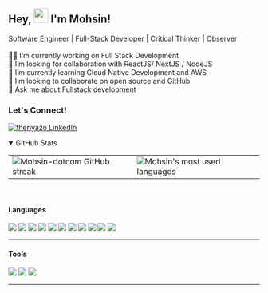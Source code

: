 ## Hey, <img src="https://github.com/TheDudeThatCode/TheDudeThatCode/blob/master/Assets/Hi.gif" width="29px"> I'm Mohsin!
Software Engineer | Full-Stack Developer | Critical Thinker | Observer<br><br>👨‍💻 I’m currently working on Full Stack Development<br>🔭 I’m looking for collaboration with ReactJS/ NextJS / NodeJS<br>🌱 I’m currently learning Cloud Native Development and AWS<br>💞️ I’m looking to collaborate on open source and GitHub<br>💬 Ask me about Fullstack development

### Let's Connect! 
[![theriyazo LinkedIn][1.1]][1]

[1.1]: https://1.bp.blogspot.com/-jiWIubNhosI/YS5piJx5tHI/AAAAAAAAjVo/s_UAEno0cbwTHZwVRFg-NQPWHf6v9cC_QCLcBGAsYHQ/s56/theriyazo%2Blinkedin.png
[1]: https://www.linkedin.com/in/mohsin-sabir/

<details open>
    <summary>GitHub Stats</summary>
    <table>
        <tr>
            <td>
                <img align="left" src="http://github-readme-streak-stats.herokuapp.com?user=Mohsin-dotcom&theme=dark&date_format=M%20j%5B%2C%20Y%5D&ring=69DF69&fire=69DF69&currStreakLabel=69DF69&background=0D1117" alt="Mohsin-dotcom GitHub streak"/>
            </td>
            <td>
<img align="left" src="https://github-readme-stats.vercel.app/api/top-langs/?username=mohsin-dotcom&layout=compact&title_color=69DF69&text_color=FFFFFF&icon_color=69DF69&bg_color=0D1117" alt="Mohsin's most used languages"/>
            </td>
        </tr>
    </table>
</details>
<br>


#### Languages
![](https://img.shields.io/badge/-React-61DAFB?style=flat&logo=react&logoColor=3c3c3c)
![](https://img.shields.io/badge/-Redux-purple?logo=redux&logoColor=white&style=flat)
![](https://img.shields.io/badge/-Node-darkgreen?logo=node.js&logoColor=white&style=flat)
![](https://img.shields.io/badge/Next-black?style=flat&logo=next.js&logoColor=white)
![](https://img.shields.io/badge/-JavaScript-F7DF1E?style=flat&logo=javascript&logoColor=3c3c3c)
![](https://img.shields.io/badge/Typescript-%23007ACC.svg?style=flat&logo=typescript&logoColor=white)
![](https://img.shields.io/badge/-HTML-red?logo=html5&logoColor=white&style=flat)
![](https://img.shields.io/badge/-CSS-blue?logo=css3&logoColor=white&style=flat)
![](https://img.shields.io/badge/-GraphQL-pink?logo=GraphQL&logoColor=white&style=flat)
![](https://img.shields.io/badge/-Express-black?logo=Express&logoColor=white&style=flat)
![](https://img.shields.io/badge/-Appollo_GraphQL-purple?logo=appollo&logoColor=white&style=flat)

<hr/>

#### Tools
![](https://img.shields.io/badge/-Postman-FFFFFF?logo=postman&logoColor=orange&style=flat)
![](https://img.shields.io/badge/-Git-white?logo=git&logoColor=red&style=flat)
![](https://img.shields.io/badge/-Jira-white?logo=jira&logoColor=blue&style=flat)

<hr/>
